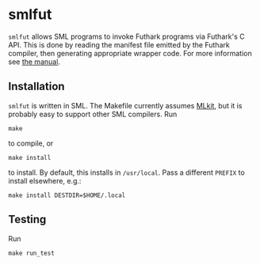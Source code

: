 # smlfut

`smlfut` allows SML programs to invoke Futhark programs via Futhark's
C API.  This is done by reading the manifest file emitted by the
Futhark compiler, then generating appropriate wrapper code.  For more
information see [the
manual](https://github.com/diku-dk/smlfut/releases/download/latest/smlfut.html).

## Installation

`smlfut` is written in SML.  The Makefile currently assumes
[MLkit](https://github.com/melsman/mlkit), but it is probably easy to
support other SML compilers.  Run

    make

to compile, or

    make install

to install.  By default, this installs in `/usr/local`.  Pass a
different `PREFIX` to install elsewhere, e.g.:

    make install DESTDIR=$HOME/.local

## Testing

Run

    make run_test
